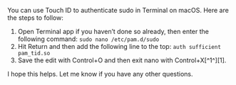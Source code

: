 You can use Touch ID to authenticate sudo in Terminal on macOS. Here are the steps to follow:

1. Open Terminal app if you haven’t done so already, then enter the following command: `sudo nano /etc/pam.d/sudo`
2. Hit Return and then add the following line to the top: `auth sufficient pam_tid.so`
3. Save the edit with Control+O and then exit nano with Control+X[^1^][1].

I hope this helps. Let me know if you have any other questions.